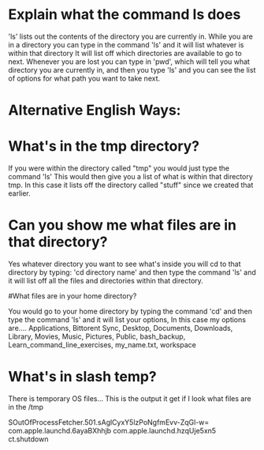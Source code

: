 # Explain what the command ls does 
'ls' lists out the contents of the directory you are currently in. While you are in a 
 directory you can type in the command 'ls' and it will list whatever is within that directory
 It will list off which directories are available to go to next.  Whenever you are lost
 you can type in 'pwd', which will tell you what directory you are currently in, and then
 you type 'ls' and you can see the list of options for what path you want to take next.
 

# Alternative English Ways:

# What's in the tmp directory?

If you were within the directory called "tmp"  you would just type the command 'ls'
This would then give you a list of what is within that directory tmp. In this case
it lists off the directory called "stuff" since we created that earlier. 


# Can you show me what files are in that directory?

Yes whatever directory you want to see what's inside you will cd to that directory by typing:
 'cd directory name'
and then type the  command 'ls'
 and it will list off all the files and directories within that directory.


#What files are in your home directory?

You would go to your home directory by typing the command
  'cd'
 and then type the command 
 'ls' 
and it will list your options, In this case my options are.... 
Applications, Bittorent Sync, Desktop, Documents,
Downloads, Library, Movies, Music, Pictures, Public, bash_backup,
Learn_command_line_exercises, my_name.txt, workspace

# What's in slash temp?
There is temporary OS files... This is the output it get if I look what files are in the /tmp
 
 SOutOfProcessFetcher.501.sAglCyxY5lzPoNgfmEvv-ZqGl-w=
 com.apple.launchd.6ayaBXhhjb
 com.apple.launchd.hzqUje5xn5
 ct.shutdown
 
 
